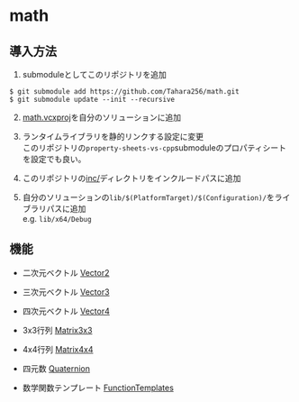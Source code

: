 # math

## 導入方法

1. submoduleとしてこのリポジトリを追加
```
$ git submodule add https://github.com/Tahara256/math.git
$ git submodule update --init --recursive
```

2. [math.vcxproj](/math.vcxproj)を自分のソリューションに追加

3. ランタイムライブラリを静的リンクする設定に変更  
このリポジトリの```property-sheets-vs-cpp```submoduleのプロパティシートを設定でも良い。

4. このリポジトリの[inc/](/inc/)ディレクトリをインクルードパスに追加

5. 自分のソリューションの```lib/$(PlatformTarget)/$(Configuration)/```をライブラリパスに追加  
e.g. ```lib/x64/Debug```

## 機能

- 二次元ベクトル
[Vector2](/inc/math/vector-2.h)
- 三次元ベクトル
[Vector3](/inc/math/vector-3.h")
- 四次元ベクトル
[Vector4](/inc/math/vector-4.h)

- 3x3行列
[Matrix3x3](/inc/math/matrix-3x3.h)
- 4x4行列
[Matrix4x4](/inc/math/matrix-4x4.h)

- 四元数
[Quaternion](inc/math/quaternion.h)

- 数学関数テンプレート
[FunctionTemplates](/inc/math/function-templates.h)
